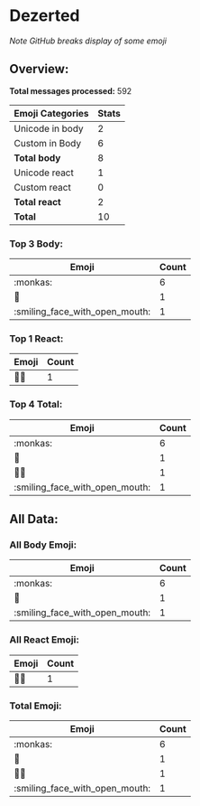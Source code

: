# Dezerted

*Note GitHub breaks display of some emoji*

## Overview:

**Total messages processed:** 592

Emoji Categories | Stats
-------|--------
Unicode in body | 2
Custom in Body | 6
**Total body** | 8
Unicode react | 1
Custom react | 0
**Total react** | 2
**Total** | 10

### Top 3 Body:

Emoji | Count
-------|--------
:monkas: | 6
:nauseated_face: | 1
:smiling_face_with_open_mouth: | 1

### Top 1 React:

Emoji | Count
-------|--------
👌🏿 | 1

### Top 4 Total:

Emoji | Count
-------|--------
:monkas: | 6
:nauseated_face: | 1
👌🏿 | 1
:smiling_face_with_open_mouth: | 1

## All Data:

### All Body Emoji:

Emoji | Count
-------|--------
:monkas: | 6
:nauseated_face: | 1
:smiling_face_with_open_mouth: | 1

### All React Emoji:

Emoji | Count
-------|--------
👌🏿 | 1

### Total Emoji:

Emoji | Count
-------|--------
:monkas: | 6
:nauseated_face: | 1
👌🏿 | 1
:smiling_face_with_open_mouth: | 1

